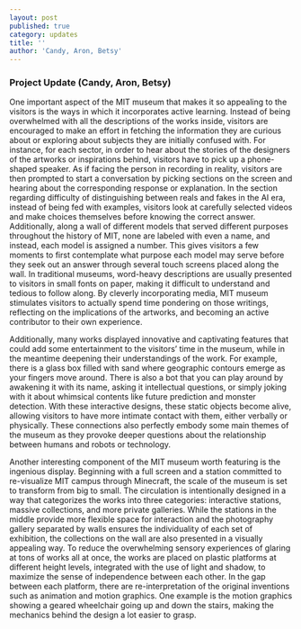 ```yaml
---
layout: post
published: true
category: updates
title: ''
author: 'Candy, Aron, Betsy'
---
```

### Project Update (Candy, Aron, Betsy)

One important aspect of the MIT museum that makes it so appealing to the visitors is the ways in which it incorporates active learning. Instead of being overwhelmed with all the descriptions of the works inside, visitors are encouraged to make an effort in fetching the information they are curious about or exploring about subjects they are initially confused with. For instance, for each sector, in order to hear about the stories of the designers of the artworks or inspirations behind, visitors have to pick up a phone-shaped speaker. As if facing the person in recording in reality, visitors are then prompted to start a conversation by picking sections on the screen and hearing about the corresponding response or explanation. In the section regarding difficulty of distinguishing between reals and fakes in the AI era, instead of being fed with examples, visitors look at carefully selected videos and make choices themselves before knowing the correct answer. Additionally, along a wall of different models that served different purposes throughout the history of MIT, none are labeled with even a name, and instead, each model is assigned a number. This gives visitors a few moments to first contemplate what purpose each model may serve before they seek out an answer through several touch screens placed along the wall. In traditional museums, word-heavy descriptions are usually presented to visitors in small fonts on paper, making it difficult to understand and tedious to follow along. By cleverly incorporating media, MIT museum stimulates visitors to actually spend time pondering on those writings, reflecting on the implications of the artworks, and becoming an active contributor to their own experience. 

Additionally, many works displayed innovative and captivating features that could add some entertainment to the visitors’ time in the museum, while in the meantime deepening their understandings of the work. For example, there is a glass box filled with sand where geographic contours emerge as your fingers move around. There is also a bot that you can play around by awakening it with its name, asking it intellectual questions, or simply joking with it about whimsical contents like future prediction and monster detection. With these interactive designs, these static objects become alive, allowing visitors to have more intimate contact with them, either verbally or physically. These connections also perfectly embody some main themes of the museum as they provoke deeper questions about the relationship between humans and robots or technology.

Another interesting component of the MIT museum worth featuring is the ingenious display. Beginning with a full screen and a station committed to re-visualize MIT campus through Minecraft, the scale of the museum is set to transform from big to small. The circulation is intentionally designed in a way that categorizes the works into three categories: interactive stations, massive collections, and more private galleries. While the stations in the middle provide more flexible space for interaction and the photography gallery separated by walls ensures the individuality of each set of exhibition, the collections on the wall are also presented in a visually appealing way. To reduce the overwhelming sensory experiences of glaring at tons of works all at once, the works are placed on plastic platforms at different height levels, integrated with the use of light and shadow, to maximize the sense of independence between each other. In the gap between each platform, there are re-interpretation of the original inventions such as animation and motion graphics. One example is the motion graphics showing a geared wheelchair going up and down the stairs, making the mechanics behind the design a lot easier to grasp. 


